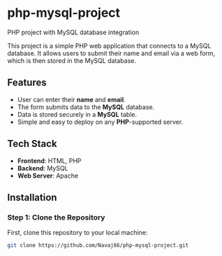 # php-mysql-project
PHP project with MySQL database integration

This project is a simple PHP web application that connects to a MySQL database. It allows users to submit their name and email via a web form, which is then stored in the MySQL database.

## **Features**
- User can enter their **name** and **email**.
- The form submits data to the **MySQL** database.
- Data is stored securely in a **MySQL** table.
- Simple and easy to deploy on any **PHP**-supported server.

## **Tech Stack**
- **Frontend**: HTML, PHP
- **Backend**: MySQL
- **Web Server**: Apache

## **Installation**

### **Step 1: Clone the Repository**
First, clone this repository to your local machine:
```bash
git clone https://github.com/Navaj66/php-mysql-project.git
